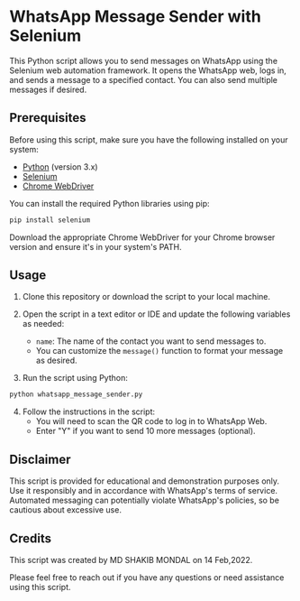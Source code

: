 # WhatsApp Message Sender with Selenium

This Python script allows you to send messages on WhatsApp using the Selenium web automation framework. It opens the WhatsApp web, logs in, and sends a message to a specified contact. You can also send multiple messages if desired.

## Prerequisites

Before using this script, make sure you have the following installed on your system:

- [Python](https://www.python.org/) (version 3.x)
- [Selenium](https://pypi.org/project/selenium/)
- [Chrome WebDriver](https://chromedriver.chromium.org/)

You can install the required Python libraries using pip:

```bash
pip install selenium
```

Download the appropriate Chrome WebDriver for your Chrome browser version and ensure it's in your system's PATH.

## Usage

1. Clone this repository or download the script to your local machine.

2. Open the script in a text editor or IDE and update the following variables as needed:
   - `name`: The name of the contact you want to send messages to.
   - You can customize the `message()` function to format your message as desired.

3. Run the script using Python:

```bash
python whatsapp_message_sender.py
```

4. Follow the instructions in the script:
   - You will need to scan the QR code to log in to WhatsApp Web.
   - Enter "Y" if you want to send 10 more messages (optional).

## Disclaimer

This script is provided for educational and demonstration purposes only. Use it responsibly and in accordance with WhatsApp's terms of service. Automated messaging can potentially violate WhatsApp's policies, so be cautious about excessive use.

## Credits

This script was created by MD SHAKIB MONDAL on  14 Feb,2022.

Please feel free to reach out if you have any questions or need assistance using this script.
